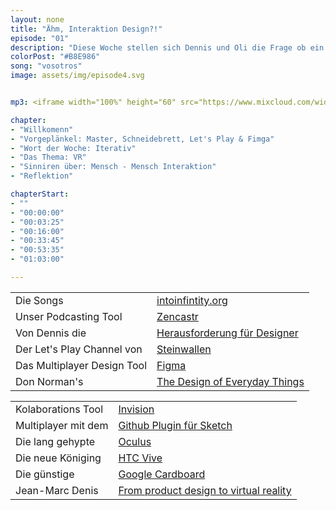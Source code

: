 ```yaml
---
layout: none
title: "Ähm, Interaktion Design?!"
episode: "01"
description: "Diese Woche stellen sich Dennis und Oli die Frage ob ein Multiplayer alleine reicht, Iterationen im Prozess funktionieren und wie wir VR sehen"
colorPost: "#B8E986"
song: "vosotros"
image: assets/img/episode4.svg


mp3: <iframe width="100%" height="60" src="https://www.mixcloud.com/widget/iframe/?feed=https%3A%2F%2Fwww.mixcloud.com%2Fiterativintuitiv%2Fepisode-1-%25C3%25A4hm-interaction%2F&hide_cover=1&mini=1&hide_artwork=1" frameborder="0"></iframe>

chapter: 
- "Willkomenn"
- "Vorgeplänkel: Master, Schneidebrett, Let's Play & Fimga" 
- "Wort der Woche: Iterativ"
- "Das Thema: VR" 
- "Sinniren über: Mensch - Mensch Interaktion" 
- "Reflektion"

chapterStart:
- ""
- "00:00:00"
- "00:03:25"
- "00:16:00"
- "00:33:45"
- "00:53:35"
- "01:03:00"

---
```


<!-- nach 8 einträgen ein neues table erstellen, danke :) !--> 

| | |
|:-|:-|
| Die Songs | [intoinfintity.org](http://www.intoinfintity.org) |
| Unser Podcasting Tool | [Zencastr](http://www.zencastr.com) |
| Von Dennis die| [Herausforderung für Designer](http://bit.ly/umfrage_doku_design) |
| Der Let's Play Channel von | [Steinwallen](https://www.youtube.com/user/Steinwallen) |
| Das Multiplayer Design Tool | [Figma](htpp://www.figma.com) |
| Don Norman's | [The Design of Everyday Things](https://en.wikipedia.org/wiki/The_Design_of_Everyday_Things) |



| | |
|:-|:-|
| Kolaborations Tool | [Invision](http://www.invision.com) |
| Multiplayer mit dem | [Github Plugin für Sketch](https://github.com/mathieudutour/git-sketch-plugin) |
| Die lang gehypte | [Oculus](https://www.oculus.com/) |
| Die neue Königing | [HTC Vive](https://www.vive.com/de/) |
| Die günstige | [Google Cardboard](https://vr.google.com/cardboard/) |
| Jean-Marc Denis | [From product design to virtual reality](https://medium.com/google-design/from-product-design-to-virtual-reality-be46fa793e9b#.ixyccymnc) |

